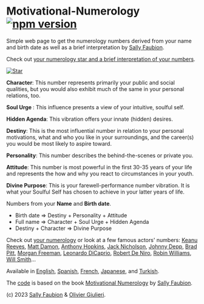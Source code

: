 # Motivational-Numerology [![npm version](https://img.shields.io/npm/v/motivational-numerology)](https://www.npmjs.com/package/motivational-numerology)

Simple web page to get the numerology numbers derived from your name and birth date as well as a brief interpretation by [Sally Faubion](http://sallysnumbers.com/).

Check out [your numerology star and a brief interpretation of your numbers](https://evoluteur.github.io/motivational-numerology/).

[![Star](https://raw.githubusercontent.com/evoluteur/motivational-numerology/master/pix/numerology-star-labels.gif)](https://evoluteur.github.io/motivational-numerology/)

<strong>Character</strong>:
This number represents primarily your public and social qualities, but you would also exhibit much of the same in your personal relations, too.

<strong>Soul Urge </strong>:
This influence presents a view of your intuitive, soulful self.

<strong>Hidden Agenda</strong>:
This vibration offers your innate (hidden) desires.

<strong>Destiny</strong>:
This is the most influential number in relation to your personal motivations, what and who you like in your surroundings, and the career(s) you would be most likely to aspire toward.

<strong>Personality</strong>:
This number describes the behind-the-scenes or private you.

<strong>Attitude</strong>:
This number is most powerful in the first 30-35 years of your life and represents the how and why you react to circumstances in your youth.

<strong>Divine Purpose</strong>:
This is your farewell-performance number vibration. It is what your Soulful Self has chosen to achieve in your latter years of life.

Numbers from your <strong>Name</strong> and <strong>Birth date</strong>.

- Birth date => Destiny + Personality + Attitude
- Full name => Character + Soul Urge + Hidden Agenda
- Destiny + Character => Divine Purpose

Check out [your numerology](https://evoluteur.github.io/motivational-numerology/) or
look at a few famous actors' numbers:
[Keanu Reeves](https://evoluteur.github.io/motivational-numerology/?name=Keanu+Charles+Reeves&month=9&day=2&year=1964),
[Matt Damon](https://evoluteur.github.io/motivational-numerology/?name=Matthew+Paige+Damon&month=8&day=8&year=1970),
[Anthony Hopkins](https://evoluteur.github.io/motivational-numerology/?name=Philip+Anthony+Hopkins&month=12&day=31&year=1937),
[Jack Nicholson](https://evoluteur.github.io/motivational-numerology/?name=John+Joseph+Nicholson&month=4&day=22&year=1937),
[Johnny Depp](https://evoluteur.github.io/motivational-numerology/?name=John+Christopher+Depp+II&month=6&day=9&year=1963),
[Brad Pitt](https://evoluteur.github.io/motivational-numerology/?name=William+Bradley+Pitt&month=12&day=18&year=1963),
[Morgan Freeman](https://evoluteur.github.io/motivational-numerology/?name=Morgan+Freeman&month=6&day=1&year=1937),
[Leonardo DiCaprio](https://evoluteur.github.io/motivational-numerology/?name=Leonardo+Wilhelm+DiCaprio&month=11&day=11&year=1974),
[Robert De Niro](https://evoluteur.github.io/motivational-numerology/?name=Robert+Anthony+De+Niro+Jr.&month=8&day=17&year=1943),
[Robin Williams](https://evoluteur.github.io/motivational-numerology/?name=Robin+McLaurin+Williams&month=7&day=21&year=1951),
[Will Smith](https://evoluteur.github.io/motivational-numerology/?name=Willard+Carroll+Smith+Jr.&month=9&day=25&year=1968)...

Available in [English](https://evoluteur.github.io/motivational-numerology/), [Spanish](https://evoluteur.github.io/motivational-numerology/index-spanish.html), [French](https://evoluteur.github.io/motivational-numerology/index-french.html), [Japanese](https://evoluteur.github.io/motivational-numerology/index-japanese.html), and [Turkish](https://evoluteur.github.io/motivational-numerology/index-turkish.html).

The [code](https://github.com/evoluteur/motivational-numerology) is based on the book [Motivational Numerology](https://www.amazon.com/Motivational-Numerology-Numbers-Affect-Your/dp/0929765974) by [Sally Faubion](http://sallysnumbers.com/).

(c) 2023 [Sally Faubion](http://sallysnumbers.com/) & [Olivier Giulieri](https://evoluteur.github.io/).
